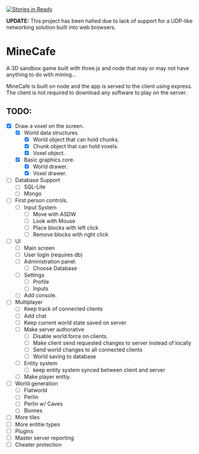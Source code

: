 [![Stories in Ready](https://badge.waffle.io/awatemonosan/MineCafe.png?label=ready&title=Ready)](https://waffle.io/awatemonosan/MineCafe)


**UPDATE:** This project has been halted due to lack of support for a UDP-like networking solution built into web browsers.


# MineCafe
A 3D sandbox game built with three.js and node that may or may not have anything to do with mining...

MineCafe is built on node and the app is served to the client using express. The client is not required to download any software to play on the server.

## TODO:
- [x] Draw a voxel on the screen.
  - [x] World data structures
    - [x] World object that can hold chunks.
    - [x] Chunk object that can hold voxels.
    - [x] Voxel object.
  - [x] Basic graphics core.
    - [x] World drawer.
    - [x] Voxel drawer.
- [ ] Database Support
  - [ ] SQL-Lite
  - [ ] Mongo
- [ ] First person controls.
  - [ ] Input System
    - [ ] Move with ASDW
    - [ ] Look with Mouse
    - [ ] Place blocks with left click
    - [ ] Remove blocks with right click
- [ ] UI
  - [ ] Main screen
  - [ ] User login (requires db)
  - [ ] Administration panel.
    - [ ] Choose Database
  - [ ] Settings
    - [ ] Profile
    - [ ] Inputs
  - [ ] Add console.
- [ ] Multiplayer
  - [ ] Keep track of connected clients
  - [ ] Add chat
  - [ ] Keep current world state saved on server
  - [ ] Make server authorative
    - [ ] Disable world.force on clients.
    - [ ] Make client send requested changes to server instead of locally
    - [ ] Send world changes to all connected clients
    - [ ] World saving to database
  - [ ] Entity system
    - [ ] keep entity system synced between client and server 
  - [ ] Make player enttiy.
- [ ] World generation
  - [ ] Flatworld
  - [ ] Perlin
  - [ ] Perlin w/ Caves
  - [ ] Biomes
- [ ] More tiles
- [ ] More entitie types
- [ ] Plugins
- [ ] Master server reporting
- [ ] Cheater protection

